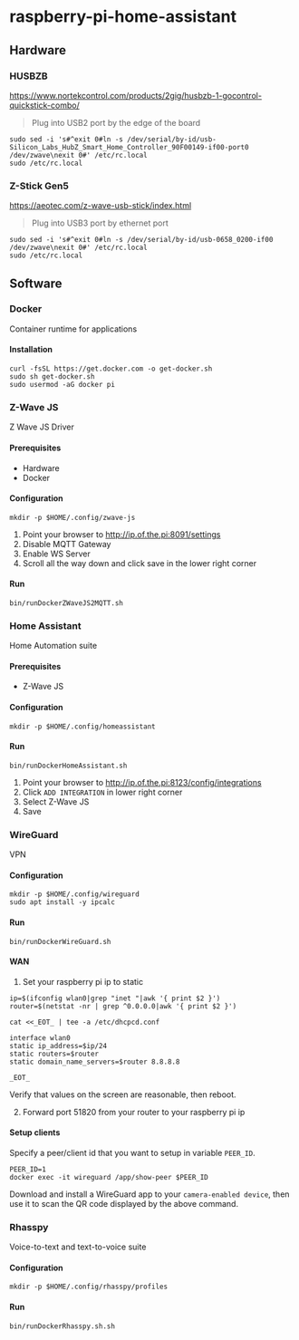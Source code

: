 # raspberry-pi-home-assistant

## Hardware
### HUSBZB
https://www.nortekcontrol.com/products/2gig/husbzb-1-gocontrol-quickstick-combo/

> Plug into USB2 port by the edge of the board  
```shell
sudo sed -i 's#^exit 0#ln -s /dev/serial/by-id/usb-Silicon_Labs_HubZ_Smart_Home_Controller_90F00149-if00-port0 /dev/zwave\nexit 0#' /etc/rc.local 
sudo /etc/rc.local 
```

### Z-Stick Gen5
https://aeotec.com/z-wave-usb-stick/index.html  

> Plug into USB3 port by ethernet port
```shell
sudo sed -i 's#^exit 0#ln -s /dev/serial/by-id/usb-0658_0200-if00 /dev/zwave\nexit 0#' /etc/rc.local 
sudo /etc/rc.local 
```

## Software

### Docker
Container runtime for applications

#### Installation
```shell
curl -fsSL https://get.docker.com -o get-docker.sh
sudo sh get-docker.sh
sudo usermod -aG docker pi
```

### Z-Wave JS
Z Wave JS Driver

#### Prerequisites
* Hardware
* Docker

#### Configuration
```shell
mkdir -p $HOME/.config/zwave-js
```

1. Point your browser to http://ip.of.the.pi:8091/settings
1. Disable MQTT Gateway
1. Enable WS Server
1. Scroll all the way down and click save in the lower right corner

#### Run
```shell
bin/runDockerZWaveJS2MQTT.sh
```


### Home Assistant
Home Automation suite

#### Prerequisites
* Z-Wave JS

#### Configuration
```shell
mkdir -p $HOME/.config/homeassistant
```
#### Run
```shell
bin/runDockerHomeAssistant.sh
```

1. Point your browser to http://ip.of.the.pi:8123/config/integrations
1. Click `ADD INTEGRATION` in lower right corner
1. Select Z-Wave JS
1. Save

### WireGuard
VPN

#### Configuration
```shell
mkdir -p $HOME/.config/wireguard
sudo apt install -y ipcalc
```

#### Run
```shell
bin/runDockerWireGuard.sh
```

#### WAN
1. Set your raspberry pi ip to static
```shell
ip=$(ifconfig wlan0|grep "inet "|awk '{ print $2 }')
router=$(netstat -nr | grep ^0.0.0.0|awk '{ print $2 }')

cat <<_EOT_ | tee -a /etc/dhcpcd.conf

interface wlan0
static ip_address=$ip/24
static routers=$router
static domain_name_servers=$router 8.8.8.8

_EOT_

```
Verify that values on the screen are reasonable, then reboot.

2. Forward port 51820 from your router to your raspberry pi ip

#### Setup clients
Specify a peer/client id that you want to setup in variable `PEER_ID`.

```shell
PEER_ID=1
docker exec -it wireguard /app/show-peer $PEER_ID
```

Download and install a WireGuard app to your `camera-enabled device`, then use it to scan the QR code displayed by the above command.


### Rhasspy
Voice-to-text and text-to-voice suite
#### Configuration
```shell
mkdir -p $HOME/.config/rhasspy/profiles
```

#### Run
```shell
bin/runDockerRhasspy.sh.sh
```


